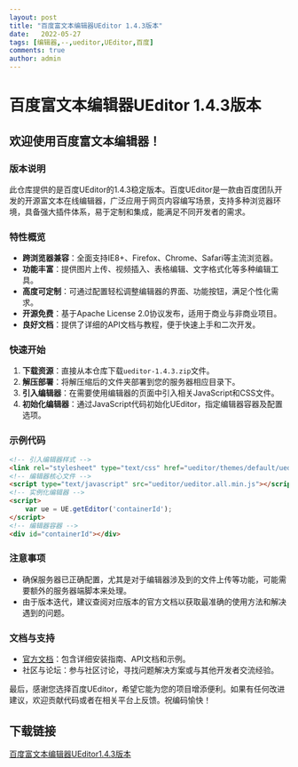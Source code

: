 ```yaml
---
layout: post
title: "百度富文本编辑器UEditor 1.4.3版本"
date:   2022-05-27
tags: [编辑器,--,ueditor,UEditor,百度]
comments: true
author: admin
---
```

# 百度富文本编辑器UEditor 1.4.3版本

## 欢迎使用百度富文本编辑器！

### 版本说明
此仓库提供的是百度UEditor的1.4.3稳定版本。百度UEditor是一款由百度团队开发的开源富文本在线编辑器，广泛应用于网页内容编写场景，支持多种浏览器环境，具备强大插件体系，易于定制和集成，能满足不同开发者的需求。

### 特性概览
- **跨浏览器兼容**：全面支持IE8+、Firefox、Chrome、Safari等主流浏览器。
- **功能丰富**：提供图片上传、视频插入、表格编辑、文字格式化等多种编辑工具。
- **高度可定制**：可通过配置轻松调整编辑器的界面、功能按钮，满足个性化需求。
- **开源免费**：基于Apache License 2.0协议发布，适用于商业与非商业项目。
- **良好文档**：提供了详细的API文档与教程，便于快速上手和二次开发。

### 快速开始
1. **下载资源**：直接从本仓库下载`ueditor-1.4.3.zip`文件。
2. **解压部署**：将解压缩后的文件夹部署到您的服务器相应目录下。
3. **引入编辑器**：在需要使用编辑器的页面中引入相关JavaScript和CSS文件。
4. **初始化编辑器**：通过JavaScript代码初始化UEditor，指定编辑器容器及配置选项。

### 示例代码
```html
<!-- 引入编辑器样式 -->
<link rel="stylesheet" type="text/css" href="ueditor/themes/default/ueditor.css">
<!-- 编辑器核心文件 -->
<script type="text/javascript" src="ueditor/ueditor.all.min.js"></script>
<!-- 实例化编辑器 -->
<script>
    var ue = UE.getEditor('containerId');
</script>
<!-- 编辑器容器 -->
<div id="containerId"></div>
```

### 注意事项
- 确保服务器已正确配置，尤其是对于编辑器涉及到的文件上传等功能，可能需要额外的服务器端脚本来处理。
- 由于版本迭代，建议查阅对应版本的官方文档以获取最准确的使用方法和解决遇到的问题。

### 文档与支持
- [官方文档](http://fex.baidu.com/ueditor/)：包含详细安装指南、API文档和示例。
- 社区与论坛：参与社区讨论，寻找问题解决方案或与其他开发者交流经验。

最后，感谢您选择百度UEditor，希望它能为您的项目增添便利。如果有任何改进建议，欢迎贡献代码或者在相关平台上反馈。祝编码愉快！

## 下载链接

[百度富文本编辑器UEditor1.4.3版本](https://pan.quark.cn/s/2a22cc45282a)